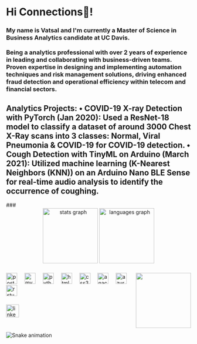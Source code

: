 <h1 align="left">Hi Connections👋! </h1>
  
<h3>My name is Vatsal and I'm currently a Master of Science in Business Analytics candidate at UC Davis.  <br><br> Being a analytics professional with over 2 years of experience in leading and collaborating with business-driven teams. <br>Proven expertise in designing and implementing automation techniques and risk management solutions, driving enhanced fraud detection and operational efficiency within telecom and financial sectors.</h3>

<h2> Analytics Projects: 
•	COVID-19 X-ray Detection with PyTorch (Jan 2020): Used a ResNet-18 model to classify a dataset of around 3000 Chest X-Ray scans into 3 classes: Normal, Viral Pneumonia & COVID-19 for COVID-19 detection.
•	Cough Detection with TinyML on Arduino (March 2021): Utilized machine learning (K-Nearest Neighbors (KNN)) on an Arduino Nano BLE Sense for real-time audio analysis to identify the occurrence of coughing.
</h2>
###

<div align="center">
  <img src="https://github-readme-stats.vercel.app/api?username=ninervatsal&hide_title=false&hide_rank=false&show_icons=true&include_all_commits=true&count_private=true&disable_animations=false&theme=dracula&locale=en&hide_border=false" height="150" alt="stats graph"  />
  <img src="https://github-readme-stats.vercel.app/api/top-langs?username=ninervatsal&locale=en&hide_title=false&layout=compact&card_width=320&langs_count=5&theme=dracula&hide_border=false" height="150" alt="languages graph"  />
</div>

###

<img align="right" height="150" src="https://i.imgflip.com/65efzo.gif"  />

###

<div align="left">
  <img src="https://cdn.jsdelivr.net/gh/devicons/devicon/icons/postgresql/postgresql-original.svg" height="30" alt="postgresql logo"  />
  <img width="12" />
  <img src="https://cdn.jsdelivr.net/gh/devicons/devicon/icons/mysql/mysql-original.svg" height="30" alt="mysql logo"  />
  <img width="12" />
  <img src="https://cdn.jsdelivr.net/gh/devicons/devicon/icons/python/python-original.svg" height="30" alt="python logo"  />
  <img width="12" />
  <img src="https://cdn.jsdelivr.net/gh/devicons/devicon/icons/html5/html5-original.svg" height="30" alt="html5 logo"  />
  <img width="12" />
  <img src="https://cdn.jsdelivr.net/gh/devicons/devicon/icons/css3/css3-original.svg" height="30" alt="css3 logo"  />
  <img width="12" />
  <img src="https://cdn.jsdelivr.net/gh/devicons/devicon/icons/anaconda/anaconda-original.svg" height="30" alt="anaconda logo"  />
  <img width="12" />
  <img src="https://cdn.jsdelivr.net/gh/devicons/devicon/icons/azure/azure-original.svg" height="30" alt="azure logo"  />
  <img width="12" />
  <img src="https://cdn.jsdelivr.net/gh/devicons/devicon/icons/rstudio/rstudio-original.svg" height="30" alt="rstudio logo"  />
</div>

###

<div align="left">
  <a href="https://www.linkedin.com/in/vatsalnanawati/" target="_blank">
    <img src="https://img.shields.io/static/v1?message=LinkedIn&logo=linkedin&label=&color=0077B5&logoColor=white&labelColor=&style=for-the-badge" height="35" alt="linkedin logo"  />
  </a>
</div>

###

<br clear="both">

<img src="https://raw.githubusercontent.com/ninervatsal/ninervatsal/output/snake.svg" alt="Snake animation" />

###

